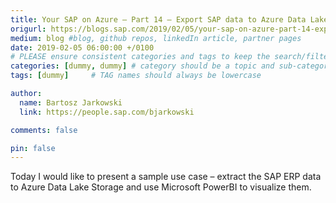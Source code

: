 ```yaml
---
title: Your SAP on Azure – Part 14 – Export SAP data to Azure Data Lake using SAP Data Hub and visualize them with Microsoft PowerBI
origurl: https://blogs.sap.com/2019/02/05/your-sap-on-azure-part-14-export-sap-data-to-azure-data-lake-using-sap-data-hub-and-visualize-them-with-microsoft-powerbi/
medium: blog #blog, github repos, linkedIn article, partner pages
date: 2019-02-05 06:00:00 +/0100
# PLEASE ensure consistent categories and tags to keep the search/filtering meaningful!
categories: [dummy, dummy] # category should be a topic and sub-category primary product
tags: [dummy]     # TAG names should always be lowercase

author:
  name: Bartosz Jarkowski
  link: https://people.sap.com/bjarkowski

comments: false

pin: false
---
```

Today I would like to present a sample use case – extract the SAP ERP data to Azure Data Lake Storage and use Microsoft PowerBI to visualize them. 
